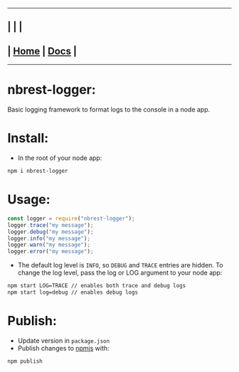 ---------------------------------------------------------------
| | |
---------------------------------------------------------------
| [Home](/README.md) | [Docs](/docs/README.md) |
---------------------------------------------------------------

*********************

# nbrest-logger:

Basic logging framework to format logs to the console in a node app.

# Install:

- In the root of your node app:

```sh
npm i nbrest-logger
```

# Usage:

```js
const logger = require("nbrest-logger");
logger.trace("my message");
logger.debug("my message");
logger.info("my message");
logger.warn("my message");
logger.error("my message");
```

- The default log level is `INFO`, so `DEBUG` and `TRACE` entries are hidden. To change the log level, pass the log or LOG argument to your node app:

```sh
npm start LOG=TRACE // enables both trace and debug logs
npm start log=debug // enables debug logs
```

# Publish:

- Update version in `package.json`
- Publish changes to [npmjs](https://www.npmjs.com/package/nbrest-logger) with:

```sh
npm publish
```